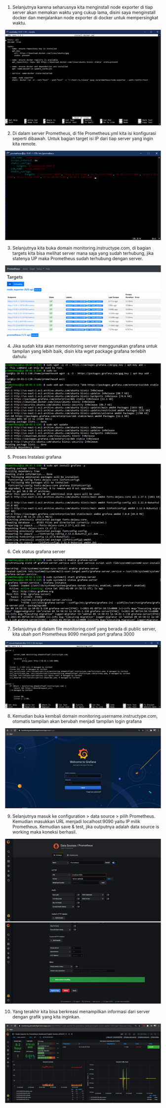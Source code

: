 1. Selanjutnya karena seharusnya kita menginstall node exporter di tiap server akan memakan waktu yang cukup lama, disini saya menginstall docker dan menjalankan node exporter di docker untuk mempersingkat waktu.

<img src="/week4/assets/12.png">

2. Di dalam server Prometheus, di file Prometheus.yml kita isi konfigurasi seperti dibawah. Untuk bagian target isi IP dari tiap server yang ingin kita remote.

<img src="/week4/assets/13.png">

3. Selanjutnya kita buka domain monitoring.instructype.com, di bagian targets kita bisa melihat server mana saja yang sudah terhubung, jika statenya UP maka Prometheus sudah terhubung dengan server.

<img src="/week4/assets/14.png">

4. Jika sudah kita akan memonitoring server menggunakan grafana untuk tampilan yang lebih baik, disin kita wget package grafana terlebih dahulu

<img src="/week4/assets/15.png">

5. Proses Instalasi grafana

<img src="/week4/assets/16.png">

6. Cek status grafana server

<img src="/week4/assets/17.png">

7. Selanjutnya di dalam file monitoring.conf yang berada di public server, kita ubah port Prometheus 9090 menjadi port grafana 3000

<img src="/week4/assets/18.png">

8. Kemudian buka kembali domain monitoring.username.instructype.com, otomatis tampilan akan berubah menjadi tampilan login grafana

<img src="/week4/assets/19.png">

9. Selanjutnya masuk ke configuration > data source > pilih Prometheus. Kemudian masukkan URL menjadi localhost:9090 yaitu IP milik Prometheus. Kemudian save & test, jika outputnya adalah data source is working maka koneksi berhasil.

<img src="/week4/assets/20.png">

<img src="/week4/assets/21.png">

10. Yang terakhir kita bisa berkreasi menampilkan informasi dari server dengan grafik yang kita inginkan.

<img src="/week4/assets/22.png">


                              
                              
